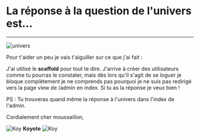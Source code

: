 # La réponse à la question de l'univers est...

----------------------------------------

![univers](http://s2.lemde.fr/image/2008/09/09/534x267/1093041_3_d1e4_ill-1093041-univers_548be55822edc5382e62fcd77ba62f54.jpg)

Pour t'aider un peu je vais t'aiguiller sur ce que j'ai fait : 

J'ai utilisé le **scaffold** pour tout te dire. J'arrive à créer des utilisateurs comme tu pourras le constater, mais dès lors qu'il s'agit de se loguer je bloque complètement je ne comprends pas pourquoi je ne suis pas redirigé vers la page view de /admin en index. Si tu as la réponse je veux bien ! 

PS : Tu trouveras quand même la réponse à l'univers dans l'index de l'admin.




Cordialement cher moussaillon, 

![Koy](https://image.noelshack.com/fichiers/2018/05/4/1517512365-koyote.png)
 **Koyote** ![Koy](https://image.noelshack.com/fichiers/2018/05/4/1517512365-koyote.png)
